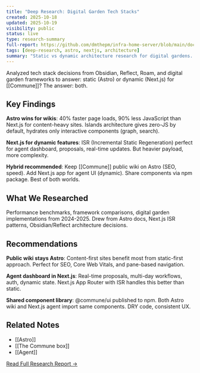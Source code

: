 ```yaml
---
title: "Deep Research: Digital Garden Tech Stacks"
created: 2025-10-18
updated: 2025-10-19
visibility: public
status: live
type: research-summary
full-report: https://github.com/dmthepm/infra-home-server/blob/main/docs/deep-research/2025-10-18-commune-strategic-architecture/DIGITAL-GARDEN-TECH-STACK-RESEARCH.md
tags: [deep-research, astro, nextjs, architecture]
summary: "Static vs dynamic architecture research for digital gardens. Astro 40% faster for content-first sites. Hybrid recommended: Astro wiki + Next.js agent dashboard."
---
```


Analyzed tech stack decisions from Obsidian, Reflect, Roam, and digital garden frameworks to answer: static (Astro) or dynamic (Next.js) for [[Commune]]? The answer: both.

## Key Findings

**Astro wins for wikis**: 40% faster page loads, 90% less JavaScript than Next.js for content-heavy sites. Islands architecture gives zero-JS by default, hydrates only interactive components (graph, search).

**Next.js for dynamic features**: ISR (Incremental Static Regeneration) perfect for agent dashboard, proposals, real-time updates. But heavier payload, more complexity.

**Hybrid recommended**: Keep [[Commune]] public wiki on Astro (SEO, speed). Add Next.js app for agent UI (dynamic). Share components via npm package. Best of both worlds.

## What We Researched

Performance benchmarks, framework comparisons, digital garden implementations from 2024-2025. Drew from Astro docs, Next.js ISR patterns, Obsidian/Reflect architecture decisions.

## Recommendations

**Public wiki stays Astro**: Content-first sites benefit most from static-first approach. Perfect for SEO, Core Web Vitals, and pane-based navigation.

**Agent dashboard in Next.js**: Real-time proposals, multi-day workflows, auth, dynamic state. Next.js App Router with ISR handles this better than static.

**Shared component library**: @commune/ui published to npm. Both Astro wiki and Next.js agent import same components. DRY code, consistent UX.

## Related Notes

- [[Astro]]
- [[The Commune box]]
- [[Agent]]

[Read Full Research Report →](https://github.com/dmthepm/infra-home-server/blob/main/docs/deep-research/2025-10-18-commune-strategic-architecture/DIGITAL-GARDEN-TECH-STACK-RESEARCH.md)
